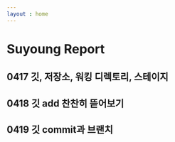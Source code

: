 ```yaml
---
layout : home
---
```


# Suyoung Report

## 0417 깃, 저장소, 워킹 디렉토리, 스테이지
## 0418 깃 add 찬찬히 뜯어보기
## 0419 깃 commit과 브랜치